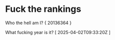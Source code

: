 # Fuck the rankings

Who the hell am I?
{ 20136364 }

What fucking year is it?
[ 2025-04-02T09:33:20Z ]
